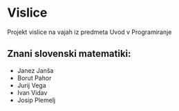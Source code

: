 # Vislice
Projekt vislice na vajah iz predmeta Uvod v Programiranje

## Znani slovenski matematiki:
- Janez Janša
- Borut Pahor
- Jurij Vega
- Ivan Vidav
- Josip Plemelj
